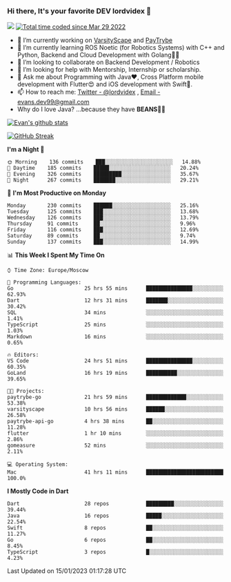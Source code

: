 ### Hi there, It's your favorite DEV lordvidex 👋
<img src="https://komarev.com/ghpvc/?username=lordvidex&label=Views&color=blue&style=plastic" /> <a href="https://wakatime.com/@0e56db35-d16b-410a-acc0-4085055304bf"><img src="https://wakatime.com/badge/user/0e56db35-d16b-410a-acc0-4085055304bf.svg" alt="Total time coded since Mar 29 2022" /></a>

- 🔭 I’m currently working on [VarsityScape](https://varsityscape.com) and [PayTrybe](https://www.paytrybe.com)
- 🌱 I’m currently learning ROS Noetic (for Robotics Systems) with C++ and Python, Backend and Cloud Development with Golang🧙🏼
- 👯 I’m looking to collaborate on Backend Development / Robotics
- 🤔 I’m looking for help with Mentorship, Internship or scholarship.
- 💬 Ask me about Programming with Java❤️, Cross Platform mobile development with Flutter😍 and iOS development with Swift🚀.
- 📫 How to reach me: [Twitter - @lordvidex](https://twitter.com/lordvidex) , [Email - evans.dev99@gmail.com](mailto:evans.dev99@gmail.com?body=Hello%20Evans,)
- Why do I love Java? ...because they have **BEANS**🤤😋

<div>
<!-- <a href="https://github.com/lordvidex">
  <img src="https://github-readme-stats.vercel.app/api/top-langs/?username=lordvidex&theme=light" />
</a>    -->
<!-- [![Top Langs](https://github-readme-stats.vercel.app/api/top-langs/?username=lordvidex)](https://github.com/lordvidex/)  -->
<a href="https://github.com/lordvidex">
 <img src="https://github-readme-stats.vercel.app/api?username=lordvidex&show_icons=true&theme=light&line_height=27" alt="Evan's github stats"/>
</a>
</div>

[![GitHub Streak](https://github-readme-streak-stats.herokuapp.com?user=lordvidex&theme=github-dark&hide_border=true)](https://git.io/streak-stats)

<!--
  <a href="https://github.com/iampawan/FlutterExampleApps">
    <img align="center" src="https://github-readme-stats.vercel.app/api/pin/?username=iampawan&repo=FlutterExampleApps&theme=light" />

  </a>
  <a href="https://github.com/iampawan/VelocityX">
   <img align="center" src="https://github-readme-stats.vercel.app/api/pin/?username=iampawan&repo=VelocityX&theme=light" />
  </a>
-->
<!--START_SECTION:waka-->
**I'm a Night 🦉** 

```text
🌞 Morning    136 commits    ███░░░░░░░░░░░░░░░░░░░░░░   14.88% 
🌆 Daytime    185 commits    █████░░░░░░░░░░░░░░░░░░░░   20.24% 
🌃 Evening    326 commits    █████████░░░░░░░░░░░░░░░░   35.67% 
🌙 Night      267 commits    ███████░░░░░░░░░░░░░░░░░░   29.21%

```
📅 **I'm Most Productive on Monday** 

```text
Monday       230 commits    ██████░░░░░░░░░░░░░░░░░░░   25.16% 
Tuesday      125 commits    ███░░░░░░░░░░░░░░░░░░░░░░   13.68% 
Wednesday    126 commits    ███░░░░░░░░░░░░░░░░░░░░░░   13.79% 
Thursday     91 commits     ██░░░░░░░░░░░░░░░░░░░░░░░   9.96% 
Friday       116 commits    ███░░░░░░░░░░░░░░░░░░░░░░   12.69% 
Saturday     89 commits     ██░░░░░░░░░░░░░░░░░░░░░░░   9.74% 
Sunday       137 commits    ███░░░░░░░░░░░░░░░░░░░░░░   14.99%

```


📊 **This Week I Spent My Time On** 

```text
⌚︎ Time Zone: Europe/Moscow

💬 Programming Languages: 
Go                       25 hrs 55 mins      ███████████████░░░░░░░░░░   62.93% 
Dart                     12 hrs 31 mins      ███████░░░░░░░░░░░░░░░░░░   30.42% 
SQL                      34 mins             ░░░░░░░░░░░░░░░░░░░░░░░░░   1.41% 
TypeScript               25 mins             ░░░░░░░░░░░░░░░░░░░░░░░░░   1.03% 
Markdown                 16 mins             ░░░░░░░░░░░░░░░░░░░░░░░░░   0.65%

🔥 Editors: 
VS Code                  24 hrs 51 mins      ███████████████░░░░░░░░░░   60.35% 
GoLand                   16 hrs 19 mins      ██████████░░░░░░░░░░░░░░░   39.65%

🐱‍💻 Projects: 
paytrybe-go              21 hrs 59 mins      █████████████░░░░░░░░░░░░   53.38% 
varsityscape             10 hrs 56 mins      ██████░░░░░░░░░░░░░░░░░░░   26.58% 
paytrybe-api-go          4 hrs 38 mins       ██░░░░░░░░░░░░░░░░░░░░░░░   11.28% 
flutter                  1 hr 10 mins        ░░░░░░░░░░░░░░░░░░░░░░░░░   2.86% 
gomeasure                52 mins             ░░░░░░░░░░░░░░░░░░░░░░░░░   2.11%

💻 Operating System: 
Mac                      41 hrs 11 mins      █████████████████████████   100.0%

```

**I Mostly Code in Dart** 

```text
Dart                     28 repos            █████████░░░░░░░░░░░░░░░░   39.44% 
Java                     16 repos            █████░░░░░░░░░░░░░░░░░░░░   22.54% 
Swift                    8 repos             ██░░░░░░░░░░░░░░░░░░░░░░░   11.27% 
Go                       6 repos             ██░░░░░░░░░░░░░░░░░░░░░░░   8.45% 
TypeScript               3 repos             █░░░░░░░░░░░░░░░░░░░░░░░░   4.23%

```



 Last Updated on 15/01/2023 01:17:28 UTC
<!--END_SECTION:waka-->
